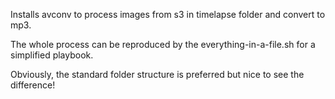 Installs avconv to process images from s3 in timelapse folder and convert to mp3.

The whole process can be reproduced by the everything-in-a-file.sh for a simplified playbook. 

Obviously, the standard folder structure is preferred but nice to see the difference!